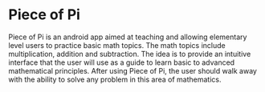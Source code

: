 # Piece of Pi

Piece of Pi is an android app aimed at teaching and allowing elementary level users to practice basic math topics. The math topics include multiplication, addition and subtraction. The idea is to provide an intuitive interface that the user will use as a guide to learn basic to advanced mathematical principles. After using Piece of Pi, the user should walk away with the ability to solve any problem in this area of mathematics.
